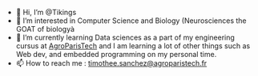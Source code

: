 - 👋 Hi, I’m @Tikings
- 👀 I’m interested in Computer Science and Biology (Neurosciences the GOAT of biologyà 
- 🌱 I’m currently learning Data sciences as a part of my engineering cursus at [AgroParisTech](agroparistech.fr) and I am learning a lot of other things such as Web dev, and embedded programming on my personal time. 
- 📫 How to reach me : timothee.sanchez@agroparistech.fr 

<!---
Tikings/Tikings is a ✨ special ✨ repository because its `README.md` (this file) appears on your GitHub profile.
You can click the Preview link to take a look at your changes.
--->
